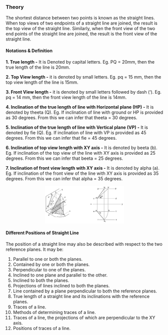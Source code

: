 ### Theory
The shortest distance between two points is known as the straight lines. When top views of two endpoints of a straight line are joined, the result is the top view of the straight line. Similarly, when the front view of the two end points of the straight line are joined, the result is the front view of the straight line. 

####  Notations & Definition
**1.	True length -** It is Denoted by capital letters. Eg. PQ = 20mm, then the true length of the line is 20mm.

**2.	Top View length -** it is denoted by small letters. Eg. pq  = 15 mm, then the top view length of the line is 15mm.

**3.	Front View length -** it is denoted by small letters followed by dash (‘). Eg. pq  = 14 mm, then the front view length of the line is 14mm.

**4.	Inclination of the true length of line with Horizontal plane (HP) -** It is denoted by theeta (Q). Eg. If inclination of line with ground or HP is provided as 30 degrees. From this we can infer that theeta = 30 degrees. 

**5.	Inclination of the true length of line with Vertical plane (VP) -** It is denoted by fie (Q).  Eg. If inclination of line with VP is provided as 45 degrees. From this we can infer that fie = 45 degrees.

**6.	Inclination of top view length with XY axis -** It is denoted by beeta (b). Eg. If inclination of the top view of the line with XY axis is provided as 25 degrees. From this we can infer that beeta = 25 degrees.

**7.	Inclination of front view length with XY axis -** It is denoted by alpha (a).  Eg. If inclination of the front view of the line with XY axis is provided as 35 degrees. From this we can infer that alpha = 35 degrees.

<p align="center">
  <img src="images/lines-notations.svg" alt="Notations" height = 120>
</p>

####  Different Positions of Straight Line
The position of a straight line may also be described with respect to the two reference planes. It may be:
1. Parallel to one or both the planes. 
2. Contained by one or both the planes. 
3. Perpendicular to one of the planes.
4. Inclined to one plane and parallel to the other. 
5. Inclined to both the planes. 
6. Projections of lines inclined to both the planes. 
7. Line contained by a plane perpendicular to both the reference planes. 
8. True length of a straight line and its inclinations with the reference planes. 
9. Traces of a line. 
10. Methods of determining traces of a line. 
11. Traces of a line, the projections of which are perpendicular to the XY axis. 
12. Positions of traces of a line. 

